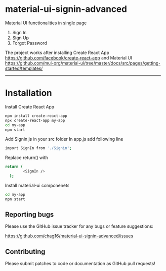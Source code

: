 # material-ui-signin-advanced

Material UI functionalities in single page 
1. Sign In 
2. Sign Up 
3. Forgot Password 

The project works after installing Create React App https://github.com/facebook/create-react-app 
and Material UI https://github.com/mui-org/material-ui/tree/master/docs/src/pages/getting-started/templates/

---
# Installation

Install Create React App

```bash
npm install create-react-app
npx create-react-app my-app
cd my-app
npm start
```
Add Signin.js in your src folder
In app.js add following line

```bash
import SignIn from './Signin';
```
Replace return() with 
```bash
return (
        <SignIn />
  );
```
Install material-ui componenets

```bash
cd my-app
npm start
```


## Reporting bugs
Please use the GitHub issue tracker for any bugs or feature suggestions:

https://github.com/chag16/material-ui-signin-advanced/issues

## Contributing
Please submit patches to code or documentation as GitHub pull requests! 
